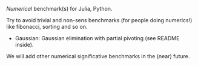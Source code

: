 
*Numerical* benchmark(s) for Julia, Python.

Try to avoid trivial and non-sens benchmarks (for people doing numerics!)  like fibonacci, sorting and so on.

* Gaussian:  Gaussian elimination with partial pivoting (see README inside).

We will add other numerical significative benchmarks in the (near) future. 